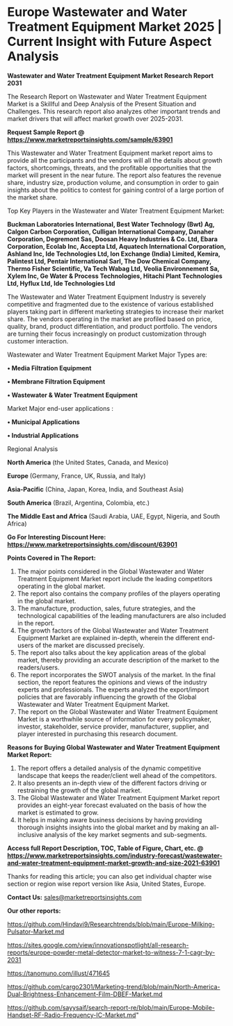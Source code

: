 # Europe Wastewater and Water Treatment Equipment Market 2025 | Current Insight with Future Aspect Analysis

<strong>Wastewater and Water Treatment Equipment Market Research Report 2031</strong>

The Research Report on Wastewater and Water Treatment Equipment Market is a Skillful and Deep Analysis of the Present Situation and Challenges. This research report also analyzes other important trends and market drivers that will affect market growth over 2025-2031.

<strong>Request Sample Report @ <a href=https://www.marketreportsinsights.com/sample/63901>https://www.marketreportsinsights.com/sample/63901</a></strong>

This Wastewater and Water Treatment Equipment market report aims to provide all the participants and the vendors will all the details about growth factors, shortcomings, threats, and the profitable opportunities that the market will present in the near future. The report also features the revenue share, industry size, production volume, and consumption in order to gain insights about the politics to contest for gaining control of a large portion of the market share.

Top Key Players in the Wastewater and Water Treatment Equipment Market:

<strong>Buckman Laboratories International, Best Water Technology (Bwt) Ag, Calgon Carbon Corporation, Culligan International Company, Danaher Corporation, Degremont Sas, Doosan Heavy Industries & Co. Ltd, Ebara Corporation, Ecolab Inc, Accepta Ltd, Aquatech International Corporation, Ashland Inc, Ide Technologies Ltd, Ion Exchange (India) Limited, Kemira, Palintest Ltd, Pentair International Sarl, The Dow Chemical Company, Thermo Fisher Scientific, Va Tech Wabag Ltd, Veolia Environnement Sa, Xylem Inc, Ge Water & Process Technologies, Hitachi Plant Technologies Ltd, Hyflux Ltd, Ide Technologies Ltd</strong>

The Wastewater and Water Treatment Equipment Industry is severely competitive and fragmented due to the existence of various established players taking part in different marketing strategies to increase their market share. The vendors operating in the market are profiled based on price, quality, brand, product differentiation, and product portfolio. The vendors are turning their focus increasingly on product customization through customer interaction.

Wastewater and Water Treatment Equipment Market Major Types are:

<strong>• Media Filtration Equipment

• Membrane Filtration Equipment

• Wastewater & Water Treatment Equipment</strong>

Market Major end-user applications :

<strong>• Municipal Applications

• Industrial Applications</strong>

Regional Analysis

</u><strong><b>North America</b></strong> (the United States, Canada, and Mexico)

<strong><b>Europe </b></strong>(Germany, France, UK, Russia, and Italy)

<strong><b>Asia-Pacific</b></strong> (China, Japan, Korea, India, and Southeast Asia)

<strong><b>South America</b></strong> (Brazil, Argentina, Colombia, etc.)

<strong><b>The Middle East and Africa</b></strong> (Saudi Arabia, UAE, Egypt, Nigeria, and South Africa)

<strong>Go For Interesting Discount Here: <a href=https://www.marketreportsinsights.com/discount/63901>https://www.marketreportsinsights.com/discount/63901</a></strong>

<strong>Points Covered in The Report:</strong>
<ol>
  <li>The major points considered in the Global Wastewater and Water Treatment Equipment Market report include the leading competitors operating in the global market.</li>
  <li>The report also contains the company profiles of the players operating in the global market.</li>
  <li>The manufacture, production, sales, future strategies, and the technological capabilities of the leading manufacturers are also included in the report.</li>
  <li>The growth factors of the Global Wastewater and Water Treatment Equipment Market are explained in-depth, wherein the different end-users of the market are discussed precisely.</li>
  <li>The report also talks about the key application areas of the global market, thereby providing an accurate description of the market to the readers/users.</li>
  <li>The report incorporates the SWOT analysis of the market. In the final section, the report features the opinions and views of the industry experts and professionals. The experts analyzed the export/import policies that are favorably influencing the growth of the Global Wastewater and Water Treatment Equipment Market.</li>
  <li>The report on the Global Wastewater and Water Treatment Equipment Market is a worthwhile source of information for every policymaker, investor, stakeholder, service provider, manufacturer, supplier, and player interested in purchasing this research document.</li>
</ol>
<strong>Reasons for Buying Global Wastewater and Water Treatment Equipment Market Report:</strong>

<ol>
  <li>The report offers a detailed analysis of the dynamic competitive landscape that keeps the reader/client well ahead of the competitors.</li>
  <li>It also presents an in-depth view of the different factors driving or restraining the growth of the global market.</li>
  <li>The Global Wastewater and Water Treatment Equipment Market report provides an eight-year forecast evaluated on the basis of how the market is estimated to grow.</li>
  <li>It helps in making aware business decisions by having providing thorough insights insights into the global market and by making an all-inclusive analysis of the key market segments and sub-segments.</li>
</ol>
<strong>Access full Report Description, TOC, Table of Figure, Chart, etc. @ <a href=https://www.marketreportsinsights.com/industry-forecast/wastewater-and-water-treatment-equipment-market-growth-and-size-2021-63901>https://www.marketreportsinsights.com/industry-forecast/wastewater-and-water-treatment-equipment-market-growth-and-size-2021-63901</a></strong>


Thanks for reading this article; you can also get individual chapter wise section or region wise report version like Asia, United States, Europe.

<strong>Contact Us:</strong>
sales@marketreportsinsights.com

<strong>Our other reports:</strong>

<a href=https://github.com/Hindavi9/Researchtrends/blob/main/Europe-Milking-Pulsator-Market.md>https://github.com/Hindavi9/Researchtrends/blob/main/Europe-Milking-Pulsator-Market.md</a>

<a href=https://sites.google.com/view/innovationspotlight/all-research-reports/europe-powder-metal-detector-market-to-witness-7-1-cagr-by-2031>https://sites.google.com/view/innovationspotlight/all-research-reports/europe-powder-metal-detector-market-to-witness-7-1-cagr-by-2031</a>

<a href=https://tanomuno.com/illust/471645>https://tanomuno.com/illust/471645</a>

<a href=https://github.com/cargo2301/Marketing-trend/blob/main/North-America-Dual-Brightness-Enhancement-Film-DBEF-Market.md>https://github.com/cargo2301/Marketing-trend/blob/main/North-America-Dual-Brightness-Enhancement-Film-DBEF-Market.md</a>

<a href=https://github.com/sayysaif/search-report-re/blob/main/Europe-Mobile-Handset-RF-Radio-Frequency-IC-Market.md>https://github.com/sayysaif/search-report-re/blob/main/Europe-Mobile-Handset-RF-Radio-Frequency-IC-Market.md</a>"
